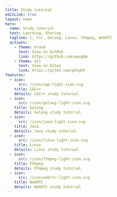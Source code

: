 ```yaml
---
title: Study tutorial
editLink: true
layout: home
hero:
  name: Study tutorial
  text: Learning, Sharing
  tagline: C, C++, Golang, Linux, FFmpeg, WebRTC
  actions:
    - theme: brand
      text: View on GitHub
      link: https://github.com/wangdm
    - theme: alt
      text: View on Gitee
      link: https://gitee.com/phight
features:
  - icon: 
      src: /icon/cpp-light-icon.svg
    title: C&C++
    details: C&C++ study tutorial
  - icon:
      src: /icon/golang-light-icon.svg
    title: Golang
    details: Golang study tutorial
  - icon:
      src: /icon/java-light-icon.svg
    title: Java
    details: Java study tutorial
  - icon:
      src: /icon/linux-light-icon.svg
    title: Linux
    details: Linux study tutorial
  - icon:
      src: /icon/ffmpeg-light-icon.svg
    title: FFmpeg
    details: FFmpeg study tutorial
  - icon:
      src: /icon/webrtc-light-icon.svg
    title: WebRTC
    details: WebRTC study tutorial
---
```

